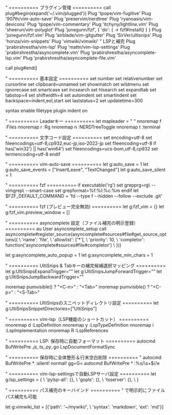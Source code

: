 " ========== プラグイン管理 ==========
call plug#begin(expand('~/.vim/plugged'))
Plug 'tpope/vim-fugitive'
Plug '907th/vim-auto-save'
Plug 'preservim/nerdtree'
Plug 'ryanoasis/vim-devicons'
Plug 'tpope/vim-commentary'
Plug 'itchyny/lightline.vim'
Plug 'sheerun/vim-polyglot'
Plug 'junegunn/fzf', { 'do': { -> fzf#install() } }
Plug 'junegunn/fzf.vim'
Plug 'airblade/vim-gitgutter'
Plug 'SirVer/ultisnips'
Plug 'honza/vim-snippets'
Plug 'vimwiki/vimwiki'
" LSPと補完
Plug 'prabirshrestha/vim-lsp'
Plug 'mattn/vim-lsp-settings'
Plug 'prabirshrestha/asyncomplete.vim'
Plug 'prabirshrestha/asyncomplete-lsp.vim'
Plug 'prabirshrestha/asyncomplete-file.vim'

call plug#end()

" ========== 基本設定 ==========
set number
set relativenumber
set cursorline
set clipboard=unnamed
set showmatch
set wildmenu
set ignorecase
set smartcase
set incsearch
set hlsearch
set expandtab
set tabstop=4
set shiftwidth=4
set autoindent
set smartindent
set backspace=indent,eol,start
set laststatus=2
set updatetime=300

syntax enable
filetype plugin indent on

" ========== Leaderキー ==========
let mapleader = " "
nnoremap <leader>f :Files<CR>
nnoremap <leader>r :Rg<CR>
nnoremap <leader>n :NERDTreeToggle<CR>
nnoremap <leader>t :terminal<CR>

" ========== 文字コード設定 ==========
set encoding=utf-8
set fileencodings=utf-8,cp932,euc-jp,iso-2022-jp
set fileencoding=utf-8
if has('win32') || has('win64')
    set fileencodings=ucs-bom,utf-8,cp932
    set termencoding=utf-8
endif

" ========== vim-auto-save ==========
let g:auto_save = 1
let g:auto_save_events = ["InsertLeave", "TextChanged"]
let g:auto_save_silent = 1

" ========== fzf ==========
if executable('rg')
    set grepprg=rg\ --vimgrep\ --smart-case
    set grepformat=%f:%l:%c:%m
endif
let $FZF_DEFAULT_COMMAND = 'fd --type f --hidden --follow --exclude .git'

" ========== fzf (プレビュー完全無効) ==========
let g:fzf_vim = {}
let g:fzf_vim.preview_window = []

" ========== asyncomplete 設定（ファイル補完の明示登録） ==========
au User asyncomplete_setup call asyncomplete#register_source(asyncomplete#sources#file#get_source_options({
            \ 'name': 'file',
            \ 'allowlist': ['*'],
            \ 'priority': 10,
            \ 'completor': function('asyncomplete#sources#file#completor')
            \ }))

let g:asyncomplete_auto_popup = 1
let g:asyncomplete_min_chars = 1

" ========== UltiSnips & Tabキーの補完候補選択マッピング ==========
let g:UltiSnipsExpandTrigger="<C-j>"
let g:UltiSnipsJumpForwardTrigger="<C-j>"
let g:UltiSnipsJumpBackwardTrigger="<C-k>"

inoremap <expr> <Tab> pumvisible() ? "\<C-n>" : "\<Tab>"
inoremap <expr> <S-Tab> pumvisible() ? "\<C-p>" : "\<S-Tab>"

" ========== UltiSnipsのスニペットディレクトリ設定 ==========
let g:UltiSnipsSnippetDirectories=["UltiSnips"]

" ========== vim-lsp（LSP機能のショートカット） ==========
nnoremap <leader>d :LspDefinition<CR>
nnoremap <leader>y :LspTypeDefinition<CR>
nnoremap <leader>i :LspImplementation<CR>
nnoremap <leader>R :LspReferences<CR>

" ========== LSP: 保存時に自動フォーマット ==========
autocmd BufWritePre *.js,*.ts,*.py,*.go LspDocumentFormatSync

" ========== 保存時に全体整形＆行末空白削除 ==========
" autocmd BufWritePre * :silent! normal! gg=G=
autocmd BufWritePre * :%s/\s\+$//e

" ========== vim-lsp-settingsで自動LSPサーバ設定 ==========
let g:lsp_settings = {
            \ 'pylsp-all': {},
            \ 'gopls': {},
            \ 'tsserver': {},
            \ }

" ========== パス補完のキーバインド ==========
" <C-x><C-f>で明示的にファイルパス補完も可能

let g:vimwiki_list = [{'path': '~/mywiki/',
                      \ 'syntax': 'markdown', 'ext': 'md'}]
